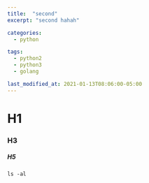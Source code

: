 ```yaml
---
title:  "second"
excerpt: "second hahah"

categories:
  - python

tags:
  - python2
  - python3
  - golang

last_modified_at: 2021-01-13T08:06:00-05:00
---
```


# H1
### H3
##### H5

```
ls -al

```
